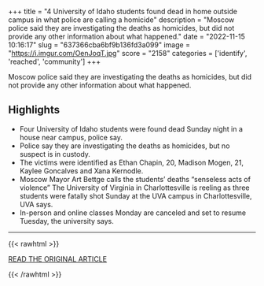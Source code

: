 +++
title = "4 University of Idaho students found dead in home outside campus in what police are calling a homicide"
description = "Moscow police said they are investigating the deaths as homicides, but did not provide any other information about what happened."
date = "2022-11-15 10:16:17"
slug = "637366cba6bf9b136fd3a099"
image = "https://i.imgur.com/OenJoqT.jpg"
score = "2158"
categories = ['identify', 'reached', 'community']
+++

Moscow police said they are investigating the deaths as homicides, but did not provide any other information about what happened.

## Highlights

- Four University of Idaho students were found dead Sunday night in a house near campus, police say.
- Police say they are investigating the deaths as homicides, but no suspect is in custody.
- The victims were identified as Ethan Chapin, 20, Madison Mogen, 21, Kaylee Goncalves and Xana Kernodle.
- Moscow Mayor Art Bettge calls the students’ deaths “senseless acts of violence” The University of Virginia in Charlottesville is reeling as three students were fatally shot Sunday at the UVA campus in Charlottesville, UVA says.
- In-person and online classes Monday are canceled and set to resume Tuesday, the university says.

---

{{< rawhtml >}}
  <p class="article-category">
    <a target="_blank" href="https://www.cnn.com/2022/11/14/us/university-idaho-moscow-homicide-investigation">READ THE ORIGINAL ARTICLE</a>
  </p>
{{< /rawhtml >}}
